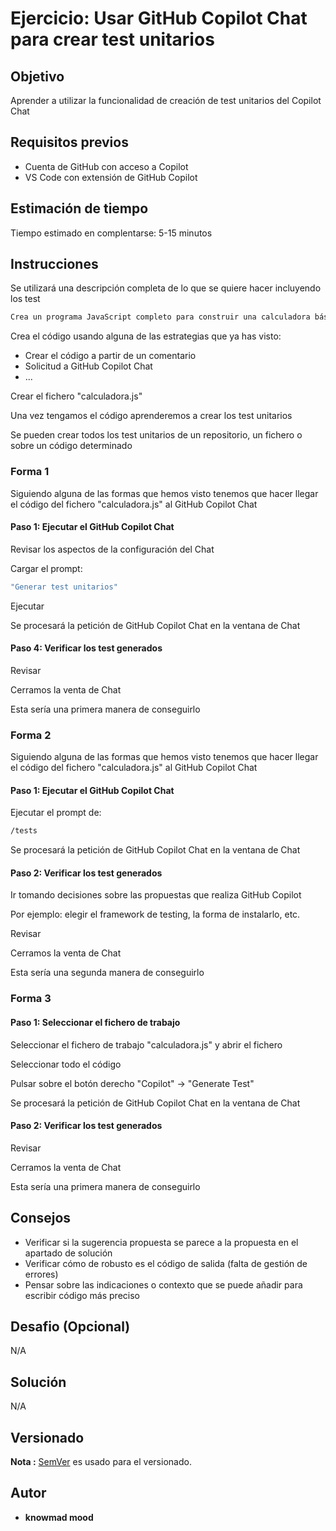 # Ejercicio: Usar GitHub Copilot Chat para crear test unitarios

## Objetivo

Aprender a utilizar la funcionalidad de creación de test unitarios del Copilot Chat

## Requisitos previos

- Cuenta de GitHub con acceso a Copilot
- VS Code con extensión de GitHub Copilot

## Estimación de tiempo

Tiempo estimado en complentarse: 5-15 minutos

## Instrucciones

Se utilizará una descripción completa de lo que se quiere hacer incluyendo los test

```bash
Crea un programa JavaScript completo para construir una calculadora básica. Este programa debe tener múltiples funciones para realizar las tareas de: suma, resta, multiplicación y división. El programa debe solicitar la entrada del usuario, y proporcionando la salida por consola
```

Crea el código usando alguna de las estrategias que ya has visto:

* Crear el código a partir de un comentario
* Solicitud a GitHub Copilot Chat
* ...

Crear el fichero "calculadora.js"

Una vez tengamos el código aprenderemos a crear los test unitarios

Se pueden crear todos los test unitarios de un repositorio, un fichero o sobre un código determinado

### Forma 1

Siguiendo alguna de las formas que hemos visto tenemos que hacer llegar el código del fichero "calculadora.js" al GitHub Copilot Chat

#### Paso 1: Ejecutar el GitHub Copilot Chat

Revisar los aspectos de la configuración del Chat

Cargar el prompt:

```bash
"Generar test unitarios"
```

Ejecutar

Se procesará la petición de GitHub Copilot Chat en la ventana de Chat

#### Paso 4: Verificar los test generados

Revisar

Cerramos la venta de Chat

Esta sería una primera manera de conseguirlo

### Forma 2

Siguiendo alguna de las formas que hemos visto tenemos que hacer llegar el código del fichero "calculadora.js" al GitHub Copilot Chat

#### Paso 1: Ejecutar el GitHub Copilot Chat

Ejecutar el prompt de:

```bash
/tests
```

Se procesará la petición de GitHub Copilot Chat en la ventana de Chat

#### Paso 2: Verificar los test generados

Ir tomando decisiones sobre las propuestas que realiza GitHub Copilot

Por ejemplo: elegir el framework de testing, la forma de instalarlo, etc.

Revisar

Cerramos la venta de Chat

Esta sería una segunda manera de conseguirlo

### Forma 3

#### Paso 1: Seleccionar el fichero de trabajo

Seleccionar el fichero de trabajo "calculadora.js" y abrir el fichero

Seleccionar todo el código

Pulsar sobre el botón derecho "Copilot" -> "Generate Test"

Se procesará la petición de GitHub Copilot Chat en la ventana de Chat

#### Paso 2: Verificar los test generados

Revisar

Cerramos la venta de Chat

Esta sería una primera manera de conseguirlo


## Consejos

- Verificar si la sugerencia propuesta se parece a la propuesta en el apartado de solución
- Verificar cómo de robusto es el código de salida (falta de gestión de errores)
- Pensar sobre las indicaciones o contexto que se puede añadir para escribir código más preciso

## Desafio (Opcional)

N/A

## Solución

N/A

## Versionado

**Nota :** [SemVer](http://semver.org/) es usado para el versionado.

## Autor

* **knowmad mood**